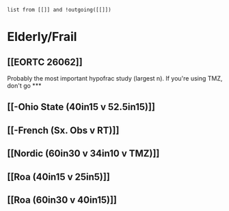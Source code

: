 ```dataview
list from [[]] and !outgoing([[]])
```
# Elderly/Frail
## [[EORTC 26062]]
Probably the most important hypofrac study (largest n). If you're using TMZ, don't go ***
## [[-Ohio State (40in15 v 52.5in15)]]
## [[-French (Sx. Obs v RT)]]
## [[Nordic (60in30 v 34in10 v TMZ)]]
## [[Roa (40in15 v 25in5)]]
## [[Roa (60in30 v 40in15)]]

